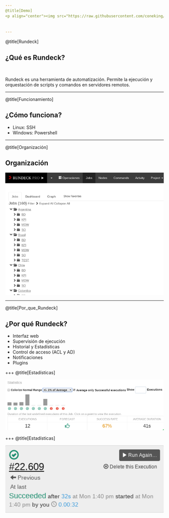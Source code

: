 ```yaml
---
@title[Demo]
<p align="center"><img src="https://raw.githubusercontent.com/coneking/rundeck/demo/images/rundeck.jpg" width="600" /></p>


---
```

@title[Rundeck]
## ¿Qué es Rundeck?

<br>

Rundeck es una herramienta de automatización.
Permite la ejecución y orquestación de scripts y comandos en servidores remotos.


---
@title[Funcionamiento]

## ¿Cómo funciona?

- Linux: SSH
- Windows: Powershell

---
@title[Organización]

## Organización

<p align="center"><img src="https://raw.githubusercontent.com/coneking/rundeck/demo/images/jobs.png" width="600" /></p>

---
@title[Por_que_Rundeck]

## ¿Por qué Rundeck?

- Interfaz web
- Supervisión de ejecución
- Historial y Estadísticas
- Control de acceso (ACL y AD)
- Notificaciones
- Plugins

+++
@title[Estadísticas]

<p align="center"><img src="https://raw.githubusercontent.com/coneking/rundeck/demo/images/historial.png" width="600" /></p>

+++
@title[Estadísticas]

<p align="center"><img src="https://raw.githubusercontent.com/coneking/rundeck/demo/images/status.png" width="600" /></p>

